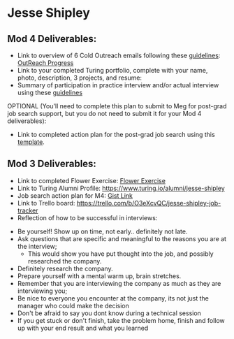 # Jesse Shipley

## Mod 4 Deliverables:
* Link to overview of 6 Cold Outreach emails following these [guidelines](https://github.com/turingschool/career-development-curriculum/blob/master/module_four/cold_outreach_deliverable_guidelines.md): [OutReach Progress](https://gist.github.com/Sh1pley/6d305a9fbdb3c04c733a8080390b7a79)
* Link to your completed Turing portfolio, complete with your name, photo, description, 3 projects, and resume:
* Summary of participation in practice interview and/or actual interview using these [guidelines](https://github.com/turingschool/career-development-curriculum/blob/master/module_four/interview_practice_reflection_guidelines.md)

OPTIONAL (You'll need to complete this plan to submit to Meg for post-grad job search support, but you do not need to submit it for your Mod 4 deliverables):

* Link to completed action plan for the post-grad job search using this [template](https://github.com/turingschool/career-development-curriculum/blob/master/module_four/post_grad_plan.md). 

## Mod 3 Deliverables:

* Link to completed Flower Exercise: [Flower Exercise](https://github.com/Sh1pley/Turing-Deliverables/blob/master/Desktop/Parachute-Flower-Exercise.pdf)
* Link to Turing Alumni Profile: https://www.turing.io/alumni/jesse-shipley
* Job search action plan for M4: [Gist Link](https://gist.github.com/Sh1pley/129fc8d28319286ed2c5538ed7182e85)
* Link to Trello board: https://trello.com/b/O3eXcvQC/jesse-shipley-job-tracker
* Reflection of how to be successful in interviews: 
 - Be yourself! Show up on time, not early.. definitely not late.
  - Ask questions that are specific and meaningful to the reasons you are at the interview;
    - This would show you have put thought into the job, and possibly researched the company.
  - Definitely research the company.
 - Prepare yourself with a mental warm up, brain stretches.
 - Remember that you are interviewing the company as much as they are interviewing you;
 - Be nice to everyone you encounter at the company, its not just the manager who could make the decision
 - Don't be afraid to say you dont know during a technical session
  - If you get stuck or don't finish, take the problem home, finish and follow up with your end result and what you learned
